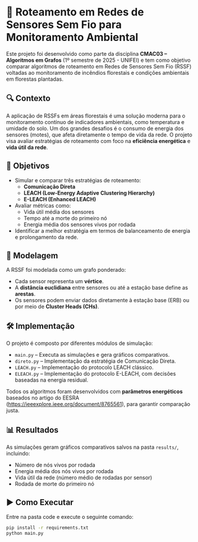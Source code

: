 # 📡 Roteamento em Redes de Sensores Sem Fio para Monitoramento Ambiental

Este projeto foi desenvolvido como parte da disciplina **CMAC03 – Algoritmos em Grafos** (1º semestre de 2025 - UNIFEI) e tem como objetivo comparar algoritmos de roteamento em Redes de Sensores Sem Fio (RSSF) voltadas ao monitoramento de incêndios florestais e condições ambientais em florestas plantadas.

## 🔍 Contexto

A aplicação de RSSFs em áreas florestais é uma solução moderna para o monitoramento contínuo de indicadores ambientais, como temperatura e umidade do solo. Um dos grandes desafios é o consumo de energia dos sensores (motes), que afeta diretamente o tempo de vida da rede. O projeto visa avaliar estratégias de roteamento com foco na **eficiência energética** e **vida útil da rede**.

## 🎯 Objetivos

- Simular e comparar três estratégias de roteamento:
  - **Comunicação Direta**
  - **LEACH (Low-Energy Adaptive Clustering Hierarchy)**
  - **E-LEACH (Enhanced LEACH)**
- Avaliar métricas como:
  - Vida útil média dos sensores
  - Tempo até a morte do primeiro nó
  - Energia média dos sensores vivos por rodada
- Identificar a melhor estratégia em termos de balanceamento de energia e prolongamento da rede.

## 🧠 Modelagem

A RSSF foi modelada como um grafo ponderado:
- Cada sensor representa um **vértice**.
- A **distância euclidiana** entre sensores ou até a estação base define as **arestas**.
- Os sensores podem enviar dados diretamente à estação base (ERB) ou por meio de **Cluster Heads (CHs)**.

## 🛠️ Implementação

O projeto é composto por diferentes módulos de simulação:

- `main.py` – Executa as simulações e gera gráficos comparativos.
- `direto.py` – Implementação da estratégia de Comunicação Direta.
- `LEACH.py` – Implementação do protocolo LEACH clássico.
- `ELEACH.py` – Implementação do protocolo E-LEACH, com decisões baseadas na energia residual.

Todos os algoritmos foram desenvolvidos com **parâmetros energéticos** baseados no artigo do EESRA (https://ieeexplore.ieee.org/document/8765561), para garantir comparação justa.

## 📊 Resultados

As simulações geram gráficos comparativos salvos na pasta `results/`, incluindo:

- Número de nós vivos por rodada
- Energia média dos nós vivos por rodada
- Vida útil da rede (número médio de rodadas por sensor)
- Rodada de morte do primeiro nó

## ▶️ Como Executar

Entre na pasta code e execute o seguinte comando:

```bash
pip install -r requirements.txt
python main.py
